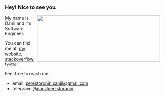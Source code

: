### Hey! Nice to see you.

<img align="right" src="https://github-readme-stats.vercel.app/api/top-langs/?username=daniilperestoronin&layout=compact&langs_count=6" alt="" height="150" width="400"/>

My name is Danil and I'm Software Engineer.

You can find me at: [my website](https://danilperestoronin.com), [stackoverflow](https://stackoverflow.com/users/6936154/danil-perestoronin?tab=profile), [twitter](https://twitter.com/danperestoronin)

Feel free to reach me:
- email: [perestoronin.daniil@gmail.com](mailto:perestoronin.daniil@gmail.com)
- telegram: [@daniilperestoronin](t.me/daniilperestoronin)


